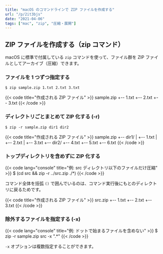 ```yaml
---
title: "macOS のコマンドラインで ZIP ファイルを作成する"
url: "/p/2it3bjs"
date: "2021-04-06"
tags: ["mac", "zip", "圧縮・展開"]
---
```


ZIP ファイルを作成する（zip コマンド）
----

macOS に標準で付属している `zip` コマンドを使って、ファイル群を ZIP ファイルとしてアーカイブ（圧縮）できます。

### ファイルを 1 つずつ指定する

```console
$ zip sample.zip 1.txt 2.txt 3.txt
```

{{< code title="作成される ZIP ファイル" >}}
sample.zip
  +-- 1.txt
  +-- 2.txt
  +-- 3.txt
{{< /code >}}

### ディレクトリごとまとめて ZIP 化する (-r)

```console
$ zip -r sample.zip dir1 dir2
```

{{< code title="作成される ZIP ファイル" >}}
sample.zip
  +-- dir1/
  |     +-- 1.txt
  |     +-- 2.txt
  |     +-- 3.txt
  +-- dir2/
        +-- 4.txt
        +-- 5.txt
        +-- 6.txt
{{< /code >}}

### トップディレクトリを含めずに ZIP 化する

{{< code lang="console" title="例: src ディレクトリ以下のファイルだけ圧縮" >}}
$ (cd src && zip -r ../src.zip ./*)
{{< /code >}}

コマンド全体を括弧 `()` で囲んでいるのは、コマンド実行後にもとのディレクトリに戻るためです。

{{< code title="作成される ZIP ファイル" >}}
src.zip
  +-- 1.txt
  +-- 2.txt
  +-- 3.txt
{{< /code >}}

### 除外するファイルを指定する (-x)

{{< code lang="console" title="例: ドットで始まるファイルを含めない" >}}
$ zip -r sample.zip src -x ".*"
{{< /code >}}

`-x` オプションは複数指定することができます。

